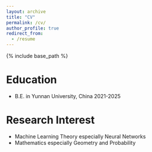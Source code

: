 ```yaml
---
layout: archive
title: "CV"
permalink: /cv/
author_profile: true
redirect_from:
  - /resume
---
```


{% include base_path %}


Education
======
* B.E. in Yunnan University, China 2021-2025

Research Interest
======
* Machine Learning Theory especially Neural Networks
* Mathematics especially Geometry and Probability
